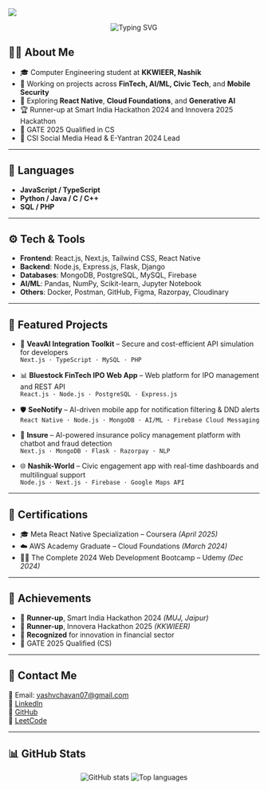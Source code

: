 <!-- Profile Banner -->
<img src="https://capsule-render.vercel.app/api?type=waving&color=0:00c6ff,100:0072ff&height=200&section=header&text=Hi%20I'm%20Yash%20Chavan%20🚀&fontSize=40&fontColor=ffffff&animation=twinkling" />

<!-- Typing SVG -->
<p align="center">
  <img src="https://readme-typing-svg.demolab.com?font=Fira+Code&pause=1000&center=true&vCenter=true&width=435&lines=Full-Stack+Developer;FinTech+Enthusiast;AI/ML+Innovator;Cloud+and+Security+Learner" alt="Typing SVG" />
</p>

## 👨‍💻 About Me
- 🎓 Computer Engineering student at **KKWIEER, Nashik**
- 🔭 Working on projects across **FinTech, AI/ML, Civic Tech**, and **Mobile Security**
- 🌱 Exploring **React Native**, **Cloud Foundations**, and **Generative AI**
- 🏆 Runner-up at Smart India Hackathon 2024 and Innovera 2025 Hackathon
- 🧠 GATE 2025 Qualified in CS
- 📢 CSI Social Media Head & E-Yantran 2024 Lead

---

## 💬 Languages
- **JavaScript / TypeScript**
- **Python / Java / C / C++**
- **SQL / PHP**

---

## ⚙️ Tech & Tools
- **Frontend**: React.js, Next.js, Tailwind CSS, React Native  
- **Backend**: Node.js, Express.js, Flask, Django  
- **Databases**: MongoDB, PostgreSQL, MySQL, Firebase  
- **AI/ML**: Pandas, NumPy, Scikit-learn, Jupyter Notebook  
- **Others**: Docker, Postman, GitHub, Figma, Razorpay, Cloudinary  

---

## 🌟 Featured Projects
- 🔐 **VeavAI Integration Toolkit** – Secure and cost-efficient API simulation for developers  
  `Next.js · TypeScript · MySQL · PHP`  

- 📊 **Bluestock FinTech IPO Web App** – Web platform for IPO management and REST API  
  `React.js · Node.js · PostgreSQL · Express.js`  

- 🛡️ **SeeNotify** – AI-driven mobile app for notification filtering & DND alerts  
  `React Native · Node.js · MongoDB · AI/ML · Firebase Cloud Messaging`  

- 🧠 **Insure** – AI-powered insurance policy management platform with chatbot and fraud detection  
  `Next.js · MongoDB · Flask · Razorpay · NLP`  

- 🌐 **Nashik-World** – Civic engagement app with real-time dashboards and multilingual support  
  `Node.js · Next.js · Firebase · Google Maps API`

---

## 📜 Certifications
- 🎓 Meta React Native Specialization – Coursera *(April 2025)*  
- ☁️ AWS Academy Graduate – Cloud Foundations *(March 2024)*  
- 🧑‍💻 The Complete 2024 Web Development Bootcamp – Udemy *(Dec 2024)*  

---

## 🏅 Achievements
- 🥈 **Runner-up**, Smart India Hackathon 2024 *(MUJ, Jaipur)*  
- 🥈 **Runner-up**, Innovera Hackathon 2025 *(KKWIEER)*  
- 🎯 **Recognized** for innovation in financial sector  
- 🧠 GATE 2025 Qualified (CS)

---

## 🔗 Contact Me
📧 Email: yashvchavan07@gmail.com  
🔗 [LinkedIn](https://www.linkedin.com/in/yashvchavan)  
🔗 [GitHub](https://github.com/yashchavan-dev)  
🔗 [LeetCode](https://leetcode.com/u/yashvchavan)

---

## 📊 GitHub Stats

<p align="center">
  <img src="https://github-readme-stats.vercel.app/api?username=yashvchavan&show_icons=true&theme=radical" alt="GitHub stats" />
  <img src="https://github-readme-stats.vercel.app/api/top-langs/?username=yashvchavan&layout=compact&theme=radical" alt="Top languages" />
</p>
